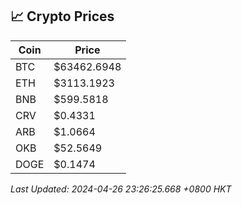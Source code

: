 ## 📈 Crypto Prices

| Coin | Price |
| ---- | ----- |
| BTC | $63462.6948 |
| ETH | $3113.1923 |
| BNB | $599.5818 |
| CRV | $0.4331 |
| ARB | $1.0664 |
| OKB | $52.5649 |
| DOGE | $0.1474 |

_Last Updated: 2024-04-26 23:26:25.668 +0800 HKT_